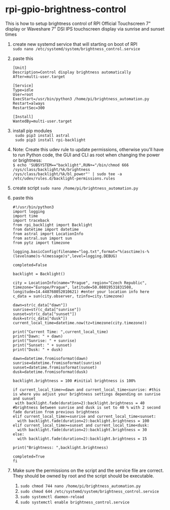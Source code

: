 # rpi-gpio-brightness-control
This is how to setup brightness control of RPI Official Touchscreen 7" display or Waveshare 7" DSI IPS touchscreen display via sunrise and sunset times

1. create new systemd service that will starting on boot of RPI   
`sudo nano /etc/systemd/system/brightness_control.service`
1. paste this    
   ```
   [Unit]
   Description=Control display brightness automatically
   After=multi-user.target
   
   [Service]
   Type=idle
   User=root
   ExecStart=/usr/bin/python3 /home/pi/brightness_automation.py
   Restart=always
   RestartSec=300
      
   [Install]
   WantedBy=multi-user.target
   ```     
     
1. install pip modules   
` sudo pip3 install astral`   
` sudo pip3 install rpi-backlight`   
1. Note: Create this udev rule to update permissions, otherwise you'll have to run Python code, the GUI and CLI as root when changing the power or brightness:   
`$ echo 'SUBSYSTEM=="backlight",RUN+="/bin/chmod 666 /sys/class/backlight/%k/brightness /sys/class/backlight/%k/bl_power"' | sudo tee -a /etc/udev/rules.d/backlight-permissions.rules`
1. create script
`sudo nano /home/pi/brightness_automation.py`
1. paste this
   ```
   #!/usr/bin/python3
   import logging
   import time
   import traceback
   from rpi_backlight import Backlight
   from datetime import datetime
   from astral import LocationInfo
   from astral.sun import sun
   from pytz import timezone

   logging.basicConfig(filename="log.txt",format="%(asctime)s-%(levelname)s-%(message)s",level=logging.DEBUG)

   completed=False

   backlight = Backlight()

   city = LocationInfo(name="Prague", region="Czech Republic", timezone="Europe/Prague", latitude=50.08019531831508, longitude=14.448768052010621) #enter your location info here
   c_data = sun(city.observer, tzinfo=city.timezone)

   dawn=str(c_data["dawn"])
   sunrise=str(c_data["sunrise"])
   sunset=str(c_data["sunset"])
   dusk=str(c_data["dusk"])
   current_local_time=datetime.now(tz=timezone(city.timezone))

   print("Current Time: ",current_local_time)
   print("Dawn: " + dawn)
   print("Sunrise: " + sunrise)
   print("Sunset: " + sunset)
   print("Dusk: " + dusk)

   dawn=datetime.fromisoformat(dawn)
   sunrise=datetime.fromisoformat(sunrise)
   sunset=datetime.fromisoformat(sunset)
   dusk=datetime.fromisoformat(dusk)

   backlight.brightness = 100 #initial brightness is 100%

   if current_local_time>=dawn and current_local_time<sunrise: #this is where you adjust your brightness settings depending on sunrise and sunset
    with backlight.fade(duration=2):backlight.brightness = 40 #brightness between sunrise and dusk is set to 40 % with 2 second fade duration from previous brightness
   elif current_local_time>=sunrise and current_local_time<sunset:
     with backlight.fade(duration=2):backlight.brightness = 100
   elif current_local_time>=sunset and current_local_time<dusk:
     with backlight.fade(duration=2):backlight.brightness = 30
   else:
     with backlight.fade(duration=2):backlight.brightness = 15

   print("Brightness: ",backlight.brightness)

   completed=True
   fi
   ```
1. Make sure the permissions on the script and the service file are correct. They should be owned by root and the script should be executable.   
   1. `sudo chmod 744 nano /home/pi/brightness_automation.py`   
   1. `sudo chmod 644 /etc/systemd/system/brightness_control.service`   
   2. `sudo systemctl daemon-reload`    
   3. `sudo systemctl enable brightness_control.service`   
